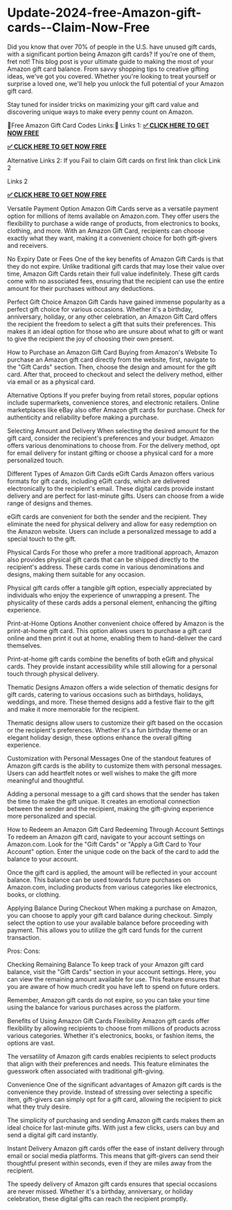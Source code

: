 # Update-2024-free-Amazon-gift-cards--Claim-Now-Free

Did you know that over 70% of people in the U.S. have unused gift cards, with a significant portion being Amazon gift cards? If you're one of them, fret not! This blog post is your ultimate guide to making the most of your Amazon gift card balance. From savvy shopping tips to creative gifting ideas, we've got you covered. Whether you're looking to treat yourself or surprise a loved one, we'll help you unlock the full potential of your Amazon gift card.

Stay tuned for insider tricks on maximizing your gift card value and discovering unique ways to make every penny count on Amazon.

💯Free Amazon Gift Card Codes Links:💯
Links 1:
**[✅ CLICK HERE TO GET NOW FREE](https://is.gd/O7plTG)**


**[✅ CLICK HERE TO GET NOW FREE](https://is.gd/O7plTG)**

Alternative Links 2: If you Fail to claim Gift cards on first link than click Link 2

Links 2

**[✅ CLICK HERE TO GET NOW FREE](https://is.gd/O7plTG)**

Versatile Payment Option
Amazon Gift Cards serve as a versatile payment option for millions of items available on Amazon.com. They offer users the flexibility to purchase a wide range of products, from electronics to books, clothing, and more. With an Amazon Gift Card, recipients can choose exactly what they want, making it a convenient choice for both gift-givers and receivers.

No Expiry Date or Fees
One of the key benefits of Amazon Gift Cards is that they do not expire. Unlike traditional gift cards that may lose their value over time, Amazon Gift Cards retain their full value indefinitely. These gift cards come with no associated fees, ensuring that the recipient can use the entire amount for their purchases without any deductions.

Perfect Gift Choice
Amazon Gift Cards have gained immense popularity as a perfect gift choice for various occasions. Whether it's a birthday, anniversary, holiday, or any other celebration, an Amazon Gift Card offers the recipient the freedom to select a gift that suits their preferences. This makes it an ideal option for those who are unsure about what to gift or want to give the recipient the joy of choosing their own present.

How to Purchase an Amazon Gift Card
Buying from Amazon's Website
To purchase an Amazon gift card directly from the website, first, navigate to the "Gift Cards" section. Then, choose the design and amount for the gift card. After that, proceed to checkout and select the delivery method, either via email or as a physical card.

Alternative Options
If you prefer buying from retail stores, popular options include supermarkets, convenience stores, and electronic retailers. Online marketplaces like eBay also offer Amazon gift cards for purchase. Check for authenticity and reliability before making a purchase.

Selecting Amount and Delivery
When selecting the desired amount for the gift card, consider the recipient's preferences and your budget. Amazon offers various denominations to choose from. For the delivery method, opt for email delivery for instant gifting or choose a physical card for a more personalized touch.

Different Types of Amazon Gift Cards
eGift Cards
Amazon offers various formats for gift cards, including eGift cards, which are delivered electronically to the recipient's email. These digital cards provide instant delivery and are perfect for last-minute gifts. Users can choose from a wide range of designs and themes.

eGift cards are convenient for both the sender and the recipient. They eliminate the need for physical delivery and allow for easy redemption on the Amazon website. Users can include a personalized message to add a special touch to the gift.

Physical Cards
For those who prefer a more traditional approach, Amazon also provides physical gift cards that can be shipped directly to the recipient's address. These cards come in various denominations and designs, making them suitable for any occasion.

Physical gift cards offer a tangible gift option, especially appreciated by individuals who enjoy the experience of unwrapping a present. The physicality of these cards adds a personal element, enhancing the gifting experience.

Print-at-Home Options
Another convenient choice offered by Amazon is the print-at-home gift card. This option allows users to purchase a gift card online and then print it out at home, enabling them to hand-deliver the card themselves.

Print-at-home gift cards combine the benefits of both eGift and physical cards. They provide instant accessibility while still allowing for a personal touch through physical delivery.

Thematic Designs
Amazon offers a wide selection of thematic designs for gift cards, catering to various occasions such as birthdays, holidays, weddings, and more. These themed designs add a festive flair to the gift and make it more memorable for the recipient.

Thematic designs allow users to customize their gift based on the occasion or the recipient's preferences. Whether it's a fun birthday theme or an elegant holiday design, these options enhance the overall gifting experience.

Customization with Personal Messages
One of the standout features of Amazon gift cards is the ability to customize them with personal messages. Users can add heartfelt notes or well wishes to make the gift more meaningful and thoughtful.

Adding a personal message to a gift card shows that the sender has taken the time to make the gift unique. It creates an emotional connection between the sender and the recipient, making the gift-giving experience more personalized and special.

How to Redeem an Amazon Gift Card
Redeeming Through Account Settings
To redeem an Amazon gift card, navigate to your account settings on Amazon.com. Look for the "Gift Cards" or "Apply a Gift Card to Your Account" option. Enter the unique code on the back of the card to add the balance to your account.

Once the gift card is applied, the amount will be reflected in your account balance. This balance can be used towards future purchases on Amazon.com, including products from various categories like electronics, books, or clothing.

Applying Balance During Checkout
When making a purchase on Amazon, you can choose to apply your gift card balance during checkout. Simply select the option to use your available balance before proceeding with payment. This allows you to utilize the gift card funds for the current transaction.

Pros:
Cons:

Checking Remaining Balance
To keep track of your Amazon gift card balance, visit the "Gift Cards" section in your account settings. Here, you can view the remaining amount available for use. This feature ensures that you are aware of how much credit you have left to spend on future orders.

Remember, Amazon gift cards do not expire, so you can take your time using the balance for various purchases across the platform.

Benefits of Using Amazon Gift Cards
Flexibility
Amazon gift cards offer flexibility by allowing recipients to choose from millions of products across various categories. Whether it's electronics, books, or fashion items, the options are vast.

The versatility of Amazon gift cards enables recipients to select products that align with their preferences and needs. This feature eliminates the guesswork often associated with traditional gift-giving.

Convenience
One of the significant advantages of Amazon gift cards is the convenience they provide. Instead of stressing over selecting a specific item, gift-givers can simply opt for a gift card, allowing the recipient to pick what they truly desire.

The simplicity of purchasing and sending Amazon gift cards makes them an ideal choice for last-minute gifts. With just a few clicks, users can buy and send a digital gift card instantly.

Instant Delivery
Amazon gift cards offer the ease of instant delivery through email or social media platforms. This means that gift-givers can send their thoughtful present within seconds, even if they are miles away from the recipient.

The speedy delivery of Amazon gift cards ensures that special occasions are never missed. Whether it's a birthday, anniversary, or holiday celebration, these digital gifts can reach the recipient promptly.
